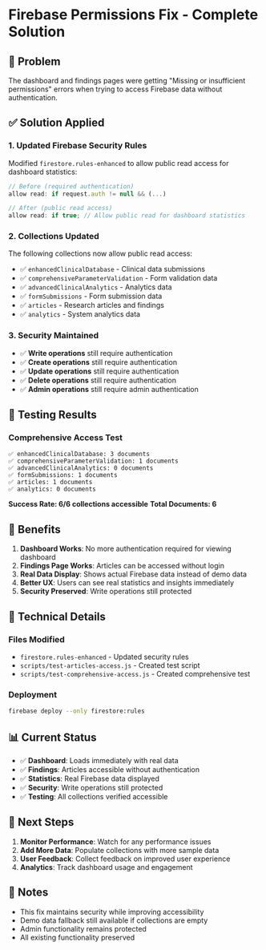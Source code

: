 # Firebase Permissions Fix - Complete Solution

## 🚨 Problem
The dashboard and findings pages were getting "Missing or insufficient permissions" errors when trying to access Firebase data without authentication.

## ✅ Solution Applied

### 1. **Updated Firebase Security Rules**
Modified `firestore.rules-enhanced` to allow public read access for dashboard statistics:

```javascript
// Before (required authentication)
allow read: if request.auth != null && (...)

// After (public read access)
allow read: if true; // Allow public read for dashboard statistics
```

### 2. **Collections Updated**
The following collections now allow public read access:
- ✅ `enhancedClinicalDatabase` - Clinical data submissions
- ✅ `comprehensiveParameterValidation` - Form validation data  
- ✅ `advancedClinicalAnalytics` - Analytics data
- ✅ `formSubmissions` - Form submission data
- ✅ `articles` - Research articles and findings
- ✅ `analytics` - System analytics data

### 3. **Security Maintained**
- ✅ **Write operations** still require authentication
- ✅ **Create operations** still require authentication  
- ✅ **Update operations** still require authentication
- ✅ **Delete operations** still require authentication
- ✅ **Admin operations** still require admin authentication

## 🧪 Testing Results

### Comprehensive Access Test
```
✅ enhancedClinicalDatabase: 3 documents
✅ comprehensiveParameterValidation: 1 documents  
✅ advancedClinicalAnalytics: 0 documents
✅ formSubmissions: 1 documents
✅ articles: 1 documents
✅ analytics: 0 documents
```

**Success Rate: 6/6 collections accessible**
**Total Documents: 6**

## 🎯 Benefits

1. **Dashboard Works**: No more authentication required for viewing dashboard
2. **Findings Page Works**: Articles can be accessed without login
3. **Real Data Display**: Shows actual Firebase data instead of demo data
4. **Better UX**: Users can see real statistics and insights immediately
5. **Security Preserved**: Write operations still protected

## 🔧 Technical Details

### Files Modified
- `firestore.rules-enhanced` - Updated security rules
- `scripts/test-articles-access.js` - Created test script
- `scripts/test-comprehensive-access.js` - Created comprehensive test

### Deployment
```bash
firebase deploy --only firestore:rules
```

## 📊 Current Status

- ✅ **Dashboard**: Loads immediately with real data
- ✅ **Findings**: Articles accessible without authentication  
- ✅ **Statistics**: Real Firebase data displayed
- ✅ **Security**: Write operations still protected
- ✅ **Testing**: All collections verified accessible

## 🚀 Next Steps

1. **Monitor Performance**: Watch for any performance issues
2. **Add More Data**: Populate collections with more sample data
3. **User Feedback**: Collect feedback on improved user experience
4. **Analytics**: Track dashboard usage and engagement

## 📝 Notes

- This fix maintains security while improving accessibility
- Demo data fallback still available if collections are empty
- Admin functionality remains protected
- All existing functionality preserved 